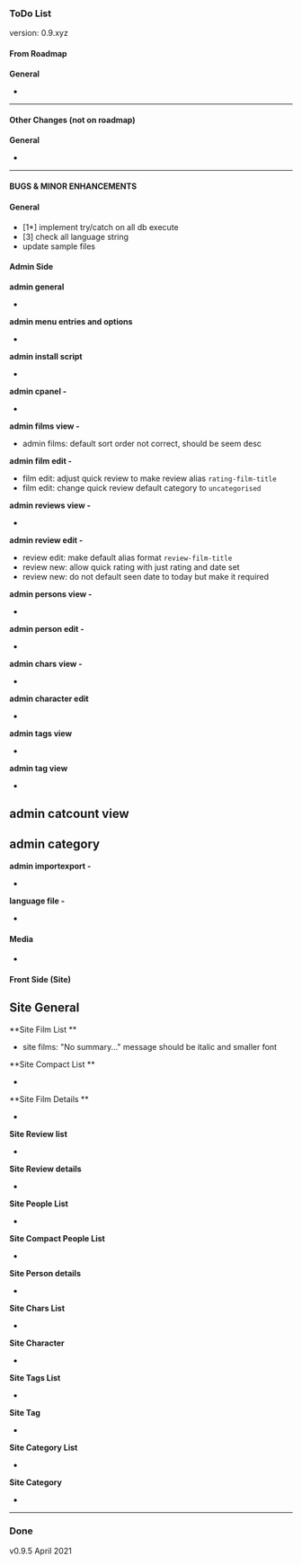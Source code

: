 ###  ToDo List

version: 0.9.xyz




#### From Roadmap

**General**

- 


-------------------------------------

#### Other Changes (not on roadmap)

**General**

 - 


-----------------------------------------------

#### BUGS & MINOR ENHANCEMENTS

#### General

- [1*] implement try/catch on all db execute
- [3] check all language string
- update sample files 

#### Admin Side

**admin general**

- 

**admin menu entries and options**

- 

**admin install script**

- 

**admin cpanel -**

- 

**admin films view -** 

- admin films: default sort order not correct, should be seem desc	

**admin film edit -** 

- film edit: adjust quick review to make review alias `rating-film-title`
- film edit: change quick review default category to `uncategorised`	

**admin reviews view -** 

- ​		

**admin review edit -** 

- review edit: make default alias format `review-film-title`
- review new: allow quick rating with just rating and date set
- review new: do not default seen date to today but make it required

**admin persons view -** 

- ​		

**admin person edit -** 

- ​		

**admin chars view -** 

- ​		

**admin character edit**

- ​		

**admin tags view**

- ​		

**admin tag view**

- 

**admin catcount view**
- 

**admin category**
- 

**admin importexport -**

- ​		

**language file -** 

- ​		



#### Media

- ​		


#### Front Side (Site)

**Site General**
- 

**Site Film List **

- site films: "No summary..." message should be italic and smaller font

**Site Compact List **

- ​		

**Site Film Details ** 

- ​		

**Site Review list**

- ​		

**Site Review details**

- ​		

**Site People List**

- ​		

**Site Compact People List**

- ​		

**Site Person details**

- ​		

**Site Chars List**

- ​		

**Site Character**

- ​		

**Site Tags List**

- ​		

**Site Tag**

- ​		

**Site Category List**

- ​		

**Site Category**

- ​		



------


### Done


v0.9.5 April 2021